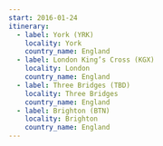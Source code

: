 ```yaml
---
start: 2016-01-24
itinerary:
  - label: York (YRK)
    locality: York
    country_name: England
  - label: London King’s Cross (KGX)
    locality: London
    country_name: England
  - label: Three Bridges (TBD)
    locality: Three Bridges
    country_name: England
  - label: Brighton (BTN)
    locality: Brighton
    country_name: England
---
```

